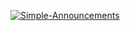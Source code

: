 <a href="https://ibb.co/xXj4K0f"><img src="https://i.ibb.co/5G87Xyn/Simple-Announcements.png" alt="Simple-Announcements" border="0"></a>
